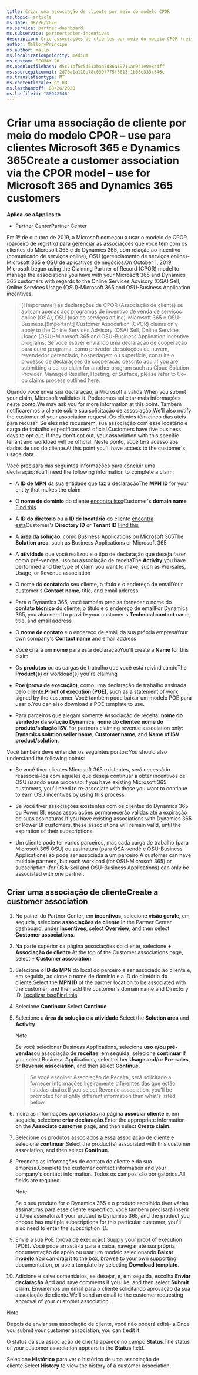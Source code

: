 ```yaml
---
title: Criar uma associação de cliente por meio do modelo CPOR
ms.topic: article
ms.date: 08/26/2020
ms.service: partner-dashboard
ms.subservice: partnercenter-incentives
description: Crie associações de clientes por meio do modelo CPOR (reivindicação de parceiro de registro). Ajuda a gerenciar vendas, uso & incentivos para clientes Microsoft 365 e Dynamics 365.
author: MalloryPrincipe
ms.author: mallp
ms.localizationpriority: medium
ms.custom: SEOMAY.20
ms.openlocfilehash: d5c71bf5c5461abaa7d86a19711ad941e0e8a4ff
ms.sourcegitcommit: 2d78a1a110a78c0997775f3613f1b08e333c546c
ms.translationtype: MT
ms.contentlocale: pt-BR
ms.lasthandoff: 08/26/2020
ms.locfileid: "88942548"
---
```

# <a name="create-a-customer-association-via-the-cpor-model--use-for-microsoft-365-and-dynamics-365-customers"></a><span data-ttu-id="c5e7a-104">Criar uma associação de cliente por meio do modelo CPOR – use para clientes Microsoft 365 e Dynamics 365</span><span class="sxs-lookup"><span data-stu-id="c5e7a-104">Create a customer association via the CPOR model – use for Microsoft 365 and Dynamics 365 customers</span></span>

<span data-ttu-id="c5e7a-105">**Aplica-se a**</span><span class="sxs-lookup"><span data-stu-id="c5e7a-105">**Applies to**</span></span>

- <span data-ttu-id="c5e7a-106">Partner Center</span><span class="sxs-lookup"><span data-stu-id="c5e7a-106">Partner Center</span></span>

<span data-ttu-id="c5e7a-107">Em 1º de outubro de 2019, a Microsoft começou a usar o modelo de CPOR (parceiro de registro) para gerenciar as associações que você tem com os clientes do Microsoft 365 e do Dynamics 365, com relação ao incentivo (comunicado de serviços online), OSU (gerenciamento de serviços online)-Microsoft 365 e OSU de aplicativos de negócios.</span><span class="sxs-lookup"><span data-stu-id="c5e7a-107">On October 1, 2019, Microsoft began using the Claiming Partner of Record (CPOR) model to manage the associations you have with your Microsoft 365 and Dynamics 365 customers with regards to the Online Services Advisory (OSA) Sell, Online Services Usage (OSU)-Microsoft 365 and OSU-Business Application incentives.</span></span>

><span data-ttu-id="c5e7a-108">[! Importante:] as declarações de CPOR (Associação de cliente) se aplicam apenas aos programas de incentivo de venda de serviços online (OSA), OSU (uso de serviços online)-Microsoft 365 e OSU-Business.</span><span class="sxs-lookup"><span data-stu-id="c5e7a-108">[!Important:] Customer Association (CPOR) claims only apply to the Online Services Advisory (OSA) Sell, Online Services Usage (OSU)-Microsoft 365 and OSU-Business Application incentive programs.</span></span> <span data-ttu-id="c5e7a-109">Se você estiver enviando uma declaração de cooperação para outro programa, como provedor de soluções de nuvem, revendedor gerenciado, hospedagem ou superfície, consulte o processo de declarações de cooperação descrito aqui.</span><span class="sxs-lookup"><span data-stu-id="c5e7a-109">If you are submitting a co-op claim for another program such as Cloud Solution Provider, Managed Reseller, Hosting, or Surface, please refer to Co-op claims process outlined here.</span></span>

<span data-ttu-id="c5e7a-110">Quando você envia sua declaração, a Microsoft a valida.</span><span class="sxs-lookup"><span data-stu-id="c5e7a-110">When you submit your claim, Microsoft validates it.</span></span> <span data-ttu-id="c5e7a-111">Poderemos solicitar mais informações neste ponto.</span><span class="sxs-lookup"><span data-stu-id="c5e7a-111">We may ask you for more information at this point.</span></span> <span data-ttu-id="c5e7a-112">Também notificaremos o cliente sobre sua solicitação de associação.</span><span class="sxs-lookup"><span data-stu-id="c5e7a-112">We'll also notify the customer of your association request.</span></span> <span data-ttu-id="c5e7a-113">Os clientes têm cinco dias úteis para recusar. Se eles não recusarem, sua associação com esse locatário e carga de trabalho específicos será oficial.</span><span class="sxs-lookup"><span data-stu-id="c5e7a-113">Customers have five business days to opt out. If they don't opt out, your association with this specific tenant and workload will be official.</span></span> <span data-ttu-id="c5e7a-114">Neste ponto, você terá acesso aos dados de uso do cliente.</span><span class="sxs-lookup"><span data-stu-id="c5e7a-114">At this point you'll have access to the customer's usage data.</span></span> 

<span data-ttu-id="c5e7a-115">Você precisará das seguintes informações para concluir uma declaração:</span><span class="sxs-lookup"><span data-stu-id="c5e7a-115">You'll need the following information to complete a claim:</span></span>

- <span data-ttu-id="c5e7a-116">A **ID de MPN** da sua entidade que faz a declaração</span><span class="sxs-lookup"><span data-stu-id="c5e7a-116">The **MPN ID** for your entity that makes the claim</span></span>

- <span data-ttu-id="c5e7a-117">O **nome de domínio** do cliente [encontra isso](find-domain-name.md)</span><span class="sxs-lookup"><span data-stu-id="c5e7a-117">Customer's **domain name** [Find this](find-domain-name.md)</span></span>

- <span data-ttu-id="c5e7a-118">A **ID do diretório** ou a **ID de locatário** do cliente [encontra esta](find-domain-name.md)</span><span class="sxs-lookup"><span data-stu-id="c5e7a-118">Customer's **Directory ID** or **Tenant ID** [Find this](find-domain-name.md)</span></span>

- <span data-ttu-id="c5e7a-119">A **área da solução**, como Business Applications ou Microsoft 365</span><span class="sxs-lookup"><span data-stu-id="c5e7a-119">The **Solution area**, such as Business Applications or Microsoft 365</span></span>

- <span data-ttu-id="c5e7a-120">A **atividade** que você realizou e o tipo de declaração que deseja fazer, como pré-vendas, uso ou associação de receita</span><span class="sxs-lookup"><span data-stu-id="c5e7a-120">The **Activity** you have performed and the type of claim you want to make, such as Pre-sales, Usage, or Revenue association</span></span>

- <span data-ttu-id="c5e7a-121">O nome do **contato**do seu cliente, o título e o endereço de email</span><span class="sxs-lookup"><span data-stu-id="c5e7a-121">Your customer's **Contact name**, title, and email address</span></span>

- <span data-ttu-id="c5e7a-122">Para o Dynamics 365, você também precisa fornecer o nome do **contato técnico** do cliente, o título e o endereço de email</span><span class="sxs-lookup"><span data-stu-id="c5e7a-122">For Dynamics 365, you also need to provide your customer's **Technical contact** name, title, and email address</span></span>

- <span data-ttu-id="c5e7a-123">O **nome de contato** e o endereço de email da sua própria empresa</span><span class="sxs-lookup"><span data-stu-id="c5e7a-123">Your own company's **Contact name** and email address</span></span>

- <span data-ttu-id="c5e7a-124">Você criará um **nome** para esta declaração</span><span class="sxs-lookup"><span data-stu-id="c5e7a-124">You'll create a **Name** for this claim</span></span>

- <span data-ttu-id="c5e7a-125">Os **produtos** ou as cargas de trabalho que você está reivindicando</span><span class="sxs-lookup"><span data-stu-id="c5e7a-125">The **Product(s)** or workload(s) you're claiming</span></span>

- <span data-ttu-id="c5e7a-126">**Poe (prova de execução)**, como uma declaração de trabalho assinada pelo cliente.</span><span class="sxs-lookup"><span data-stu-id="c5e7a-126">**Proof of execution (POE)**, such as a statement of work signed by the customer.</span></span> <span data-ttu-id="c5e7a-127">Você também pode baixar um modelo POE para usar o.</span><span class="sxs-lookup"><span data-stu-id="c5e7a-127">You can also download a POE template to use.</span></span>

- <span data-ttu-id="c5e7a-128">Para parceiros que alegam somente Associação de receita: **nome do vendedor da solução Dynamics**, **nome do cliente**e **nome do produto/solução ISV**.</span><span class="sxs-lookup"><span data-stu-id="c5e7a-128">For partners claiming revenue association only: **Dynamics solution seller name**, **Customer name**, and **Name of ISV product/solution**.</span></span> 

<span data-ttu-id="c5e7a-129">Você também deve entender os seguintes pontos:</span><span class="sxs-lookup"><span data-stu-id="c5e7a-129">You should also understand the following points:</span></span>

- <span data-ttu-id="c5e7a-130">Se você tiver clientes Microsoft 365 existentes, será necessário reassociá-los com aqueles que deseja continuar a obter incentivos de OSU usando esse processo.</span><span class="sxs-lookup"><span data-stu-id="c5e7a-130">If you have existing Microsoft 365 customers, you'll need to re-associate with those you want to continue to earn OSU incentives by using this process.</span></span>

- <span data-ttu-id="c5e7a-131">Se você tiver associações existentes com os clientes do Dynamics 365 ou Power BI, essas associações permanecerão válidas até a expiração de suas assinaturas.</span><span class="sxs-lookup"><span data-stu-id="c5e7a-131">If you have existing associations with Dynamics 365 or Power BI customers, these associations will remain valid, until the expiration of their subscriptions.</span></span>

- <span data-ttu-id="c5e7a-132">Um cliente pode ter vários parceiros, mas cada carga de trabalho (para Microsoft 365 OSU) ou assinatura (para OSA-vendê e OSU-Business Applications) só pode ser associada a um parceiro.</span><span class="sxs-lookup"><span data-stu-id="c5e7a-132">A customer can have multiple partners, but each workload (for OSU-Microsoft 365) or subscription (for OSA-Sell and OSU-Business Applications) can only be associated with one partner.</span></span>

## <a name="create-a-customer-association"></a><span data-ttu-id="c5e7a-133">Criar uma associação de cliente</span><span class="sxs-lookup"><span data-stu-id="c5e7a-133">Create a customer association</span></span>

1. <span data-ttu-id="c5e7a-134">No painel do Partner Center, em **incentivos**, selecione **visão geral**e, em seguida, selecione **associações de cliente**.</span><span class="sxs-lookup"><span data-stu-id="c5e7a-134">In the Partner Center dashboard, under **Incentives**, select **Overview**, and then select **Customer associations**.</span></span> 

2. <span data-ttu-id="c5e7a-135">Na parte superior da página associações do cliente, selecione **+ Associação de cliente**.</span><span class="sxs-lookup"><span data-stu-id="c5e7a-135">At the top of the Customer associations page, select **+ Customer association**.</span></span>

3. <span data-ttu-id="c5e7a-136">Selecione o **ID do MPN** do local do parceiro a ser associado ao cliente e, em seguida, adicione o nome de domínio e a ID do diretório do cliente.</span><span class="sxs-lookup"><span data-stu-id="c5e7a-136">Select the **MPN ID** of the partner location to be associated with the customer, and then add the customer's domain name and Directory ID.</span></span> [<span data-ttu-id="c5e7a-137">Localizar isso</span><span class="sxs-lookup"><span data-stu-id="c5e7a-137">Find this</span></span>](find-domain-name.md)

4. <span data-ttu-id="c5e7a-138">Selecione **Continuar**.</span><span class="sxs-lookup"><span data-stu-id="c5e7a-138">Select **Continue**.</span></span>

5. <span data-ttu-id="c5e7a-139">Selecione a **área da solução** e a **atividade**.</span><span class="sxs-lookup"><span data-stu-id="c5e7a-139">Select the **Solution area** and **Activity**.</span></span> 

   >[!Note]
   >
   ><span data-ttu-id="c5e7a-140">Se você selecionar Business Applications, selecione **uso e/ou pré-vendas**ou associação de **receita**e, em seguida, selecione **continuar**.</span><span class="sxs-lookup"><span data-stu-id="c5e7a-140">If you select Business Applications, select either **Usage and/or Pre-sales**, or **Revenue association**, and then select **Continue**.</span></span> 

   ><span data-ttu-id="c5e7a-141">Se você escolher Associação de Receita, será solicitado a fornecer informações ligeiramente diferentes das que estão listadas abaixo.</span><span class="sxs-lookup"><span data-stu-id="c5e7a-141">If you select Revenue association, you'll be prompted for slightly different information than what's listed below.</span></span>

6. <span data-ttu-id="c5e7a-142">Insira as informações apropriadas na página **associar cliente** e, em seguida, selecione **criar declaração**.</span><span class="sxs-lookup"><span data-stu-id="c5e7a-142">Enter the appropriate information on the **Associate customer** page, and then select **Create claim**.</span></span>

7. <span data-ttu-id="c5e7a-143">Selecione os produtos associados a essa associação de cliente e selecione **continuar**.</span><span class="sxs-lookup"><span data-stu-id="c5e7a-143">Select the product(s) associated with this customer association, and then select **Continue**.</span></span>

8. <span data-ttu-id="c5e7a-144">Preencha as informações de contato do cliente e da sua empresa.</span><span class="sxs-lookup"><span data-stu-id="c5e7a-144">Complete the customer contact information and your company's contact information.</span></span> <span data-ttu-id="c5e7a-145">Todos os campos são obrigatórios.</span><span class="sxs-lookup"><span data-stu-id="c5e7a-145">All fields are required.</span></span> 

   >[!NOTE]
   ><span data-ttu-id="c5e7a-146">Se o seu produto for o Dynamics 365 e o produto escolhido tiver várias assinaturas para esse cliente específico, você também precisará inserir a ID da assinatura.</span><span class="sxs-lookup"><span data-stu-id="c5e7a-146">If your product is Dynamics 365, and the product you choose has multiple subscriptions for this particular customer, you'll also need to enter the subscription ID.</span></span>

9. <span data-ttu-id="c5e7a-147">Envie a sua PoE (prova de execução).</span><span class="sxs-lookup"><span data-stu-id="c5e7a-147">Supply your proof of execution (POE).</span></span> <span data-ttu-id="c5e7a-148">Você pode arrastá-la para a caixa, navegar até sua própria documentação de apoio ou usar um modelo selecionando **Baixar modelo**.</span><span class="sxs-lookup"><span data-stu-id="c5e7a-148">You can drag it to the box, browse to your own supporting documentation, or use a template by selecting **Download template**.</span></span> 

10. <span data-ttu-id="c5e7a-149">Adicione e salve comentários, se desejar, e, em seguida, escolha **Enviar declaração**.</span><span class="sxs-lookup"><span data-stu-id="c5e7a-149">Add and save comments if you like, and then select **Submit claim**.</span></span> <span data-ttu-id="c5e7a-150">Enviaremos um email para o cliente solicitando aprovação da sua associação de cliente.</span><span class="sxs-lookup"><span data-stu-id="c5e7a-150">We'll send an email to the customer requesting approval of your customer association.</span></span>

   >[!NOTE]
   ><span data-ttu-id="c5e7a-151">Depois de enviar sua associação de cliente, você não poderá editá-la.</span><span class="sxs-lookup"><span data-stu-id="c5e7a-151">Once you submit your customer association, you can't edit it.</span></span>

<span data-ttu-id="c5e7a-152">O status da sua associação de cliente aparece no campo **Status**.</span><span class="sxs-lookup"><span data-stu-id="c5e7a-152">The status of your customer association appears in the **Status** field.</span></span>

<span data-ttu-id="c5e7a-153">Selecione **Histórico** para ver o histórico de uma associação de cliente.</span><span class="sxs-lookup"><span data-stu-id="c5e7a-153">Select **History** to view the history of a customer association.</span></span>
